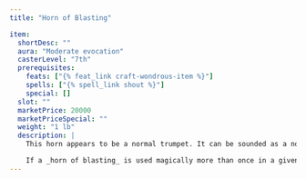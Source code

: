 ```yaml
---
title: "Horn of Blasting"

item:
  shortDesc: ""
  aura: "Moderate evocation"
  casterLevel: "7th"
  prerequisites:
    feats: ["{% feat_link craft-wondrous-item %}"]
    spells: ["{% spell_link shout %}"]
    special: []
  slot: ""
  marketPrice: 20000
  marketPriceSpecial: ""
  weight: "1 lb"
  description: |
    This horn appears to be a normal trumpet. It can be sounded as a normal horn, but if the command word is spoken and the instrument is then played, it deals {% die_roll 5 6 0 %} points of sonic damage to creatures within a 40-foot cone and causes them to be deafened for {% die_roll 2 6 0 %} rounds (a DC 16 Fortitude save reduces the damage by half and negates the deafening). Crystalline objects and creatures take {% die_roll 7 6 0 %} points of sonic damage, with no save unless they're held, worn, or carried by creatures (Will DC 16 negates).

    If a _horn of blasting_ is used magically more than once in a given day, there is a 20% cumulative chance with each extra use that it explodes and deals {% die_roll 10 6 0 %} points of damage to the person sounding it.
---
```

